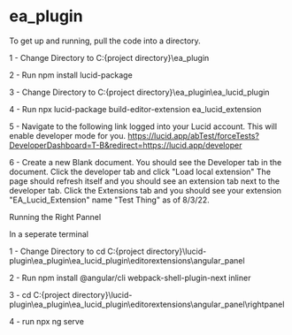 # ea_plugin

To get up and running, pull the code into a directory.

1 - Change Directory to
    C:\{project directory}\ea_plugin

2 - Run 
    npm install lucid-package

3 - Change Directory to
    C:\{project directory}\ea_plugin\ea_lucid_plugin

4 - Run
    npx lucid-package build-editor-extension ea_lucid_extension
    
5 - Navigate to the following link logged into your Lucid account. This will enable developer mode for you.
    https://lucid.app/abTest/forceTests?DeveloperDashboard=T-B&redirect=https://lucid.app/developer
    
6 - Create a new Blank document. You should see the Developer tab in the document. Click the developer tab and click "Load local extension"
    The page should refresh itself and you should see an extension tab next to the developer tab. 
    Click the Extensions tab and you should see your extension "EA_Lucid_Extension" name "Test Thing" as of 8/3/22.
    
Running the Right Pannel

In a seperate terminal

1 - Change Directory to
    cd C:\{project directory}\lucid-plugin\ea_plugin\ea_lucid_plugin\editorextensions\angular_panel

2 - Run
    npm install @angular/cli webpack-shell-plugin-next inliner

3 - cd C:\{project directory}\lucid-plugin\ea_plugin\ea_lucid_plugin\editorextensions\angular_panel\rightpanel

4 - run npx ng serve
